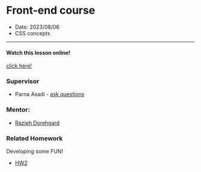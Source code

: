 # Front-end course

- Date: 2023/08/06
- CSS concepts

<hr/>

#### Watch this lesson online!

[click here!](https://drive.google.com/file/d/1hcKMiaL8kg7bE2dPJt53-Z-25LZ7NUXS/view?usp=drive_link)

### Supervisor

- Parna Asadi - [ask questions](mailto:parna80as@gmail.com)

### Mentor:

- [Razieh Dorehgard](mailto:itsrozasworld@gmail.com)

### Related Homework

Developing some FUN!

- [HW2](../../Homework/HW2.pdf)
